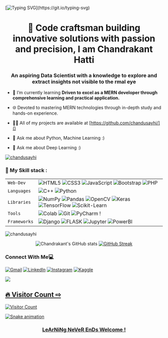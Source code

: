 
 
[![Typing SVG](https://readme-typing-svg.herokuapp.com?font=&color=%23F78740&size=36&center=true&vCenter=true&width=700&height=90&lines=Welcome+to+Chandrakant's+Profile!)](https://git.io/typing-svg)

<h1 align="center">👋 Code craftsman building innovative solutions with passion and precision, I am Chandrakant Hatti</h1>
<h3 align="center">An aspiring Data Scientist with a knowledge to explore and extract insights not visible to the rmal eye</h3>

- 🌱 I’m currently learning **Driven to excel as a MERN developer through comprehensive learning and practical application.**

- 🌐 Devoted to mastering MERN technologies through in-depth study and hands-on experience. 

- 👨‍💻 All of my projects are available at [https://github.com/chandusayhi/]()
 
- 💬 Ask me about Python, Machine Learning  :) 

- 💬 Ask me about Deep Learning  :)


<p align="left"> <a href="https://github.com/ryo-ma/github-profile-trophy"><img src="https://github-profile-trophy.vercel.app/?username=chandusayhi" alt="chandusayhi" /></a> </p>



### 🍁 My Skill stack :

|               |           |
|       ---     |    ---    |
| `Web-Dev`     | ![HTML5](https://img.shields.io/badge/-HTML5-CC2400?style=for-the-badge&logo=html5&logoColor=white) ![CSS3](https://img.shields.io/badge/-CSS3-E24800?style=for-the-badge&logo=css3) ![JavaScript](https://img.shields.io/badge/-JavaScript-FE7601?style=for-the-badge&logo=javascript) ![Bootstrap](https://img.shields.io/badge/bootstrap-FE9A00?style=for-the-badge&logo=bootstrap&logoColor=white) ![PHP](https://img.shields.io/badge/PHP-777BB4?style=for-the-badge&logo=php&logoColor=white)|
| `Languages`   | ![C++](https://img.shields.io/badge/-C++-034D9A?style=for-the-badge&logo=c%2B%2B) ![Python](https://img.shields.io/badge/Python-FFD43B?style=for-the-badge&logo=python&logoColor=blue) |
| `Libraries`   | ![NumPy](https://img.shields.io/badge/numpy-%23013243.svg?style=for-the-badge&logo=numpy&logoColor=white) ![Pandas](https://img.shields.io/badge/pandas-%23150458.svg?style=for-the-badge&logo=pandas&logoColor=white) ![OpenCV](https://img.shields.io/badge/opencv-%23white.svg?style=for-the-badge&logo=opencv&logoColor=white) ![Keras](https://img.shields.io/badge/Keras-%23D00000.svg?style=for-the-badge&logo=Keras&logoColor=white) ![TensorFlow](https://img.shields.io/badge/TensorFlow-%23FF6F00.svg?style=for-the-badge&logo=TensorFlow&logoColor=white) ![Scikit-Learn](https://img.shields.io/badge/scikit_learn-F7931E?style=for-the-badge&logo=scikit-learn&logoColor=white)
| `Tools`       | ![Colab](https://img.shields.io/badge/Colab-F9AB00?style=for-the-badge&logo=googlecolab&color=525252) ![Git](https://img.shields.io/badge/Git-682181?style=for-the-badge&logo=git&logoColor=white) ![PyCharm](https://img.shields.io/badge/PyCharm-000000.svg?&style=for-the-badge&logo=PyCharm&logoColor=white) ! |
| `Frameworks`       | ![Django](https://img.shields.io/badge/Django-092E20?style=for-the-badge&logo=django&logoColor=green) ![FLASK](https://img.shields.io/badge/Flask-000000?style=for-the-badge&logo=flask&logoColor=white) ![Jupyter](https://img.shields.io/badge/Jupyter-F37626.svg?&style=for-the-badge&logo=Jupyter&logoColor=white) ![PowerBI](https://img.shields.io/badge/PowerBI-F2C811?style=for-the-badge&logo=Power%20BI&logoColor=white) |

<div align="center">
<p><img align="left" src="https://github-readme-stats.vercel.app/api/top-langs?username=chandusayhi&show_icons=true&locale=en&layout=compact" alt="chandusayhi" /></p>
<br>

![Chandrakant's GitHub stats](https://github-readme-stats.vercel.app/api?username=chandusayhi&show_icons=true&theme=tokyonight) [![GitHub Streak](http://github-readme-streak-stats.herokuapp.com?user=chandusayhi&theme=tokyonight_duo&fire=D825DD)](https://git.io/streak-stats)
</div>

 
### Connect With Me💻
<p align="left" align='right'>
<a target="_blank"href="https://mail.google.com/mail/u/0/?tab=rm&ogbl#inbox?compose=CllgCJqWgqcbSJkrhBzhtCLzMJDhHVpDpnrRJFgQcVHGkCvsxQDKhhqprfwFkWvgnzlxfkwzMpL"><img alt="Gmail" src="https://img.shields.io/badge/Gmail-D14836?style=for-the-badge&logo=gmail&logoColor=white"/></a>
<a target="_blank"href="https://www.linkedin.com/in/chandrakant-hatti-654219115/"><img alt="LinkedIn" src="https://img.shields.io/badge/linkedin-%230077B5.svg?style=for-the-badge&logo=linkedin&logoColor=white"/></a>
<a target="_blank"href="https://www.instagram.com/chandrakanthatti/">	<img alt="Instagram" src="https://img.shields.io/badge/Instagram-%23E4405F.svg?style=for-the-badge&logo=Instagram&logoColor=white"/></a>
<a target="_blank"href="https://www.kaggle.com/chandu22">	<img alt="Kaggle" src="https://img.shields.io/badge/Kaggle-20BEFF?style=for-the-badge&logo=Kaggle&logoColor=white"/></a>

<br>
<div>
<a href="https://github.com/chandusayhi/github-profile-views-counter">
    <img src="https://komarev.com/ghpvc/?username=chandusayhi"> 
</div>
 
 ## 🔥 Visitor Count ⇨
![Visitor Count](https://profile-counter.glitch.me/{chandusayhi}/count.svg)
 
![Snake animation](https://github.com/chandusayhi/snake/blob/main/github-contribution-grid-snake.svg)

### <p align="center"> LeArNiNg NeVeR EnDs Welcome ! </p>
